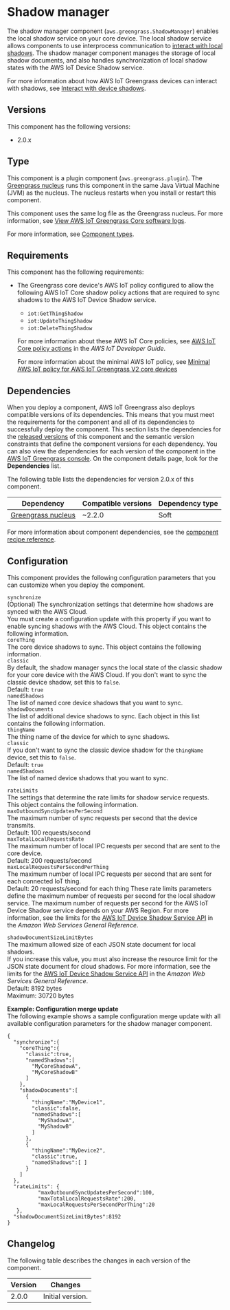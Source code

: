 # Shadow manager<a name="shadow-manager-component"></a>

The shadow manager component \(`aws.greengrass.ShadowManager`\) enables the local shadow service on your core device\. The local shadow service allows components to use interprocess communication to [interact with local shadows](ipc-local-shadows.md)\. The shadow manager component manages the storage of local shadow documents, and also handles synchronization of local shadow states with the AWS IoT Device Shadow service\.

For more information about how AWS IoT Greengrass devices can interact with shadows, see [Interact with device shadows](interact-with-shadows.md)\.

## Versions<a name="shadow-manager-component-versions"></a>

This component has the following versions:
+ 2\.0\.x

## Type<a name="shadow-manager-component-type"></a>

<a name="public-component-type-plugin-para1"></a>This component is a plugin component \(`aws.greengrass.plugin`\)\. The [Greengrass nucleus](greengrass-nucleus-component.md) runs this component in the same Java Virtual Machine \(JVM\) as the nucleus\. The nucleus restarts when you install or restart this component\.

<a name="public-component-type-plugin-para2"></a>This component uses the same log file as the Greengrass nucleus\. For more information, see [View AWS IoT Greengrass Core software logs](troubleshooting.md#view-greengrass-core-logs)\.

<a name="public-component-type-more-information"></a>For more information, see [Component types](manage-components.md#component-types)\.

## Requirements<a name="shadow-manager-component-requirements"></a>

This component has the following requirements:
+ The Greengrass core device's AWS IoT policy configured to allow the following AWS IoT Core shadow policy actions that are required to sync shadows to the AWS IoT Device Shadow service\.
  + `iot:GetThingShadow`
  + `iot:UpdateThingShadow`
  + `iot:DeleteThingShadow`

  For more information about these AWS IoT Core policies, see [AWS IoT Core policy actions](https://docs.aws.amazon.com/iot/latest/developerguide/iot-policy-actions.html) in the *AWS IoT Developer Guide*\.

  For more information about the minimal AWS IoT policy, see [Minimal AWS IoT policy for AWS IoT Greengrass V2 core devices](device-auth.md#greengrass-core-minimal-iot-policy)

## Dependencies<a name="shadow-manager-component-dependencies"></a>

When you deploy a component, AWS IoT Greengrass also deploys compatible versions of its dependencies\. This means that you must meet the requirements for the component and all of its dependencies to successfully deploy the component\. This section lists the dependencies for the [released versions](#shadow-manager-component-changelog) of this component and the semantic version constraints that define the component versions for each dependency\. You can also view the dependencies for each version of the component in the [AWS IoT Greengrass console](https://console.aws.amazon.com/greengrass)\. On the component details page, look for the **Dependencies** list\.

The following table lists the dependencies for version 2\.0\.x of this component\.


| Dependency | Compatible versions | Dependency type | 
| --- | --- | --- | 
| [Greengrass nucleus](greengrass-nucleus-component.md) | \~2\.2\.0 | Soft | 

For more information about component dependencies, see the [component recipe reference](component-recipe-reference.md#recipe-reference-component-dependencies)\.

## Configuration<a name="shadow-manager-component-config"></a>

This component provides the following configuration parameters that you can customize when you deploy the component\.

`synchronize`  
\(Optional\) The synchronization settings that determine how shadows are synced with the AWS Cloud\.   
You must create a configuration update with this property if you want to enable syncing shadows with the AWS Cloud\.
This object contains the following information\.    
`coreThing`  
The core device shadows to sync\. This object contains the following information\.    
`classic`  
By default, the shadow manager syncs the local state of the classic shadow for your core device with the AWS Cloud\. If you don't want to sync the classic device shadow, set this to `false`\.  
Default: `true`  
`namedShadows`  
The list of named core device shadows that you want to sync\.   
`shadowDocuments`  
The list of additional device shadows to sync\. Each object in this list contains the following information\.     
`thingName`  
The thing name of the device for which to sync shadows\.   
`classic`  
If you don't want to sync the classic device shadow for the `thingName` device, set this to `false`\.  
Default: `true`  
`namedShadows`  
The list of named device shadows that you want to sync\. 

`rateLimits`  
The settings that determine the rate limits for shadow service requests\.  
This object contains the following information\.    
`maxOutboundSyncUpdatesPerSecond`  
The maximum number of sync requests per second that the device transmits\.   
Default: 100 requests/second  
`maxTotalLocalRequestsRate`  
The maximum number of local IPC requests per second that are sent to the core device\.   
Default: 200 requests/second  
`maxLocalRequestsPerSecondPerThing`  
The maximum number of local IPC requests per second that are sent for each connected IoT thing\.   
Default: 20 requests/second for each thing
These rate limits parameters define the maximum number of requests per second for the local shadow service\. The maximum number of requests per second for the AWS IoT Device Shadow service depends on your AWS Region\. For more information, see the limits for the [AWS IoT Device Shadow Service API](https://docs.aws.amazon.com/general/latest/gr/iot-core.html#device-shadow-limits) in the *Amazon Web Services General Reference*\.

`shadowDocumentSizeLimitBytes`  
The maximum allowed size of each JSON state document for local shadows\.   
If you increase this value, you must also increase the resource limit for the JSON state document for cloud shadows\. For more information, see the limits for the [AWS IoT Device Shadow Service API](https://docs.aws.amazon.com/general/latest/gr/iot-core.html#device-shadow-limits) in the *Amazon Web Services General Reference*\.  
Default: 8192 bytes  
Maximum: 30720 bytes

**Example: Configuration merge update**  
The following example shows a sample configuration merge update with all available configuration parameters for the shadow manager component\.  

```
{
  "synchronize":{
    "coreThing":{
      "classic":true,
      "namedShadows":[
        "MyCoreShadowA",
        "MyCoreShadowB"
      ]
    },
    "shadowDocuments":[
      {
        "thingName":"MyDevice1",
        "classic":false,
        "namedShadows":[
          "MyShadowA",
          "MyShadowB"
        ]
      },
      {
        "thingName":"MyDevice2",
        "classic":true,
        "namedShadows":[ ]
      }
    ]
  },
  "rateLimits": {       
          "maxOutboundSyncUpdatesPerSecond":100,
          "maxTotalLocalRequestsRate":200,
          "maxLocalRequestsPerSecondPerThing":20
   },
  "shadowDocumentSizeLimitBytes":8192
}
```

## Changelog<a name="shadow-manager-component-changelog"></a>

The following table describes the changes in each version of the component\.


|  Version  |  Changes  | 
| --- | --- | 
|  2\.0\.0  |  Initial version\.  | 